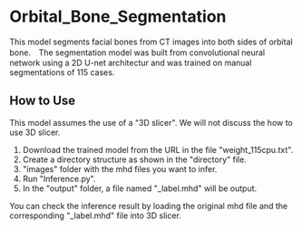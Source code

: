 # Orbital_Bone_Segmentation
This model segments facial bones from CT images into both sides of orbital bone.　The segmentation model was built from convolutional neural network using a 2D U-net architectur and was trained on manual segmentations of 115 cases.

## How to Use
This model assumes the use of a "3D slicer". We will not discuss the how to use 3D slicer.

1. Download the trained model from the URL in the file "weight_115cpu.txt".
2. Create a directory structure as shown in the "directory" file. 
3. "images" folder with the mhd files you want to infer. 
4. Run "Inference.py". 
5. In the "output" folder, a file named "_label.mhd" will be output.

You can check the inference result by loading the original mhd file and the corresponding "_label.mhd" file into 3D slicer.
